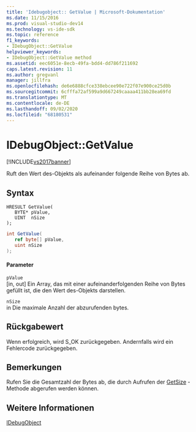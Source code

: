 ```yaml
---
title: 'Idebugobject:: GetValue | Microsoft-Dokumentation'
ms.date: 11/15/2016
ms.prod: visual-studio-dev14
ms.technology: vs-ide-sdk
ms.topic: reference
f1_keywords:
- IDebugObject::GetValue
helpviewer_keywords:
- IDebugObject::GetValue method
ms.assetid: eec6051e-8ecb-49fa-bdd4-dd786f211692
caps.latest.revision: 11
ms.author: gregvanl
manager: jillfra
ms.openlocfilehash: de6e6888cfce338ebcee90e722f07e900ce25d0b
ms.sourcegitcommit: 6cfffa72af599a9d667249caaaa411bb28ea69fd
ms.translationtype: MT
ms.contentlocale: de-DE
ms.lasthandoff: 09/02/2020
ms.locfileid: "68180531"
---
```

# <a name="idebugobjectgetvalue"></a>IDebugObject::GetValue
[!INCLUDE[vs2017banner](../../../includes/vs2017banner.md)]

Ruft den Wert des-Objekts als aufeinander folgende Reihe von Bytes ab.  
  
## <a name="syntax"></a>Syntax  
  
```cpp#  
HRESULT GetValue(   
   BYTE* pValue,  
   UINT  nSize  
);  
```  
  
```csharp  
int GetValue(  
   ref byte[] pValue,   
   uint nSize  
);  
```  
  
#### <a name="parameters"></a>Parameter  
 `pValue`  
 [in, out] Ein Array, das mit einer aufeinanderfolgenden Reihe von Bytes gefüllt ist, die den Wert des-Objekts darstellen.  
  
 `nSize`  
 in Die maximale Anzahl der abzurufenden bytes.  
  
## <a name="return-value"></a>Rückgabewert  
 Wenn erfolgreich, wird S_OK zurückgegeben. Andernfalls wird ein Fehlercode zurückgegeben.  
  
## <a name="remarks"></a>Bemerkungen  
 Rufen Sie die Gesamtzahl der Bytes ab, die durch Aufrufen der [GetSize](../../../extensibility/debugger/reference/idebugobject-getsize.md) -Methode abgerufen werden können.  
  
## <a name="see-also"></a>Weitere Informationen  
 [IDebugObject](../../../extensibility/debugger/reference/idebugobject.md)
